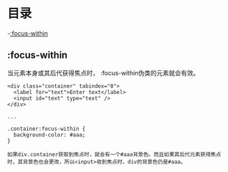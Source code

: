 # 目录

-[:focus-within](#:focus-within)  

## :focus-within

当元素本身或其后代获得焦点时， :focus-within伪类的元素就会有效。  

```
<div class="container" tabindex="0"> 
  <label for="text">Enter text</label> 
  <input id="text" type="text" /> 
</div>

... 

.container:focus-within { 
  background-color: #aaa; 
}

如果div.container获取到焦点时，就会有一个#aaa背景色。而且如果其后代元素获得焦点时，其背景色也会更改，所以<input>收到焦点时，div的背景色仍是#aaa。

```